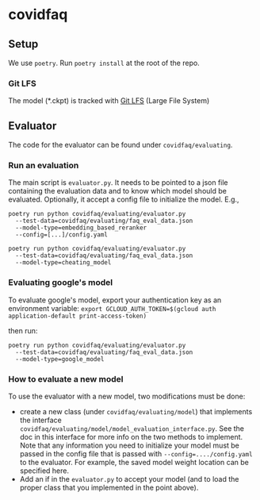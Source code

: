 # covidfaq

## Setup

We use `poetry`. Run `poetry install` at the root of the repo.

### Git LFS

The model (*.ckpt) is tracked with [Git LFS](https://git-lfs.github.com/) (Large File System)

## Evaluator

The code for the evaluator can be found under `covidfaq/evaluating`.

### Run an evaluation

The main script is `evaluator.py`. It needs to be pointed to a json file
containing the evaluation data and to know which model should be evaluated.
Optionally, it accept a config file to initialize the model. E.g.,

    poetry run python covidfaq/evaluating/evaluator.py
      --test-data=covidfaq/evaluating/faq_eval_data.json 
      --model-type=embedding_based_reranker
      --config=[...]/config.yaml

    poetry run python covidfaq/evaluating/evaluator.py
      --test-data=covidfaq/evaluating/faq_eval_data.json 
      --model-type=cheating_model

### Evaluating google's model
To evaluate google's model, export your authentication key as an environment variable:
`export GCLOUD_AUTH_TOKEN=$(gcloud auth application-default print-access-token)`

then run:

    poetry run python covidfaq/evaluating/evaluator.py
      --test-data=covidfaq/evaluating/faq_eval_data.json 
      --model-type=google_model

### How to evaluate a new model

To use the evaluator with a new model, two modifications must be done:
 - create a new class (under `covidfaq/evaluating/model`) that implements
 the interface `covidfaq/evaluating/model/model_evaluation_interface.py`.
 See the doc in this interface for more info on the two methods to implement.
 Note that any information you need to initialize your model must be passed
 in the config file that is passed with `--config=..../config.yaml` to the
 evaluator. For example, the saved model weight location can be specified here.
 - Add an if in the `evaluator.py` to accept your model (and to load the
 proper class that you implemented in the point above).

